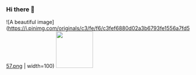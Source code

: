 ### Hi there 👋



![A beautiful image](https://i.pinimg.com/originals/c3/fe/f6/c3fef6880d02a3b6793fe1556a7fd557.png | width=100)
<img src="https://i.pinimg.com/originals/c3/fe/f6/c3fef6880d02a3b6793fe1556a7fd557.png" width="100">

<!--
**AlessandraMarusi/AlessandraMarusi** is a ✨ _special_ ✨ repository because its `README.md` (this file) appears on your GitHub profile.

Here are some ideas to get you started:

- 🔭 I’m currently working on ...
- 🌱 I’m currently learning ...
- 👯 I’m looking to collaborate on ...
- 🤔 I’m looking for help with ...
- 💬 Ask me about ...
- 📫 How to reach me: ...
- 😄 Pronouns: ...
- ⚡ Fun fact: ...
-->
